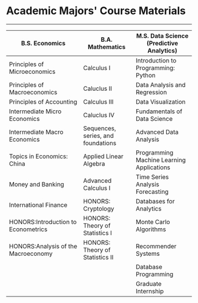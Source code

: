 # Academic Majors' Course Materials
***
|B.S. Economics|B.A. Mathematics|M.S. Data Science (Predictive Analytics)|
|----|----|----|
|Principles of Microeconomics|Calculus I| Introduction to Programming: Python|
|Principles of Macroeconomics|Caluclus II| Data Analysis and Regression |
|Principles of Accounting|Calculus III| Data Visualization |
|Intermediate Micro Economics|Caluclus IV| Fundamentals of Data Science| 
|Intermediate Macro Economics|Sequences, series, and foundations| Advanced Data Analysis |
|Topics in Economics: China|Applied Linear Algebra| Programming Machine Learning Applications |
|Money and Banking|Advanced Calculus I| Time Series Analysis Forecasting |
|International Finance|HONORS: Cryptology| Databases for Analytics | Advanced Data Mining |
|HONORS:Introduction to Econometrics|HONORS: Theory of Statistics I | Monte Carlo Algorithms |
|HONORS:Analysis of the Macroeconomy|HONORS: Theory of Statistics II | Recommender Systems |
||| Database Programming |
||| Graduate Internship |
 
